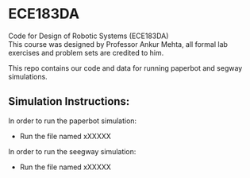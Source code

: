 # ECE183DA
Code for Design of Robotic Systems (ECE183DA)  
This course was designed by Professor Ankur Mehta, all formal lab exercises and problem sets are credited to him.

This repo contains our code and data for running paperbot and segway simulations. 

## Simulation Instructions: 

In order to run the paperbot simulation:
  - Run the file named xXXXXX
  
In order to run the seegway simulation:
  - Run the file named xXXXXX
  
